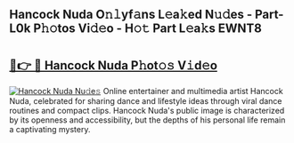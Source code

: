 ## Hancock Nuda O𝚗𝚕yf𝚊ns L𝚎a𝚔ed N𝚞𝚍es - Part-L0k P𝚑𝚘tos Vi𝚍𝚎o - H𝚘𝚝 Part L𝚎a𝚔s EWNT8

# <h2><a href="http://kf27wu.oniu.top/?m=Hancock+Nuda">🔗👉 🔴 Hancock Nuda P𝚑ot𝚘𝚜 V𝚒d𝚎o</a></h2>

[![Hancock Nuda Nu𝚍e𝚜](https://i.imgur.com/0qMVB7G.gif)](http://kf27wu.oniu.top/?m=Hancock+Nuda)
Online entertainer and multimedia artist Hancock Nuda, celebrated for sharing dance and lifestyle ideas through viral dance routines and compact clips. Hancock Nuda's public image is characterized by its openness and accessibility, but the depths of his personal life remain a captivating mystery.  
